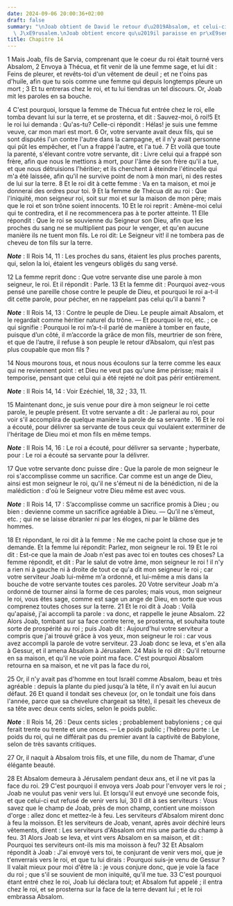```yaml
---
date: 2024-09-06 20:00:36+02:00
draft: false
summary: "\nJoab obtient de David le retour d\u2019Absalom, et celui-ci revient \xE0\
  \ J\xE9rusalem.\nJoab obtient encore qu\u2019il paraisse en pr\xE9sence de David.\n"
title: Chapitre 14
---
```





1 Mais Joab, fils de Sarvia, comprenant que le coeur du roi était tourné vers Absalom, 2 Envoya à Thécua, et fit venir de là une femme sage, et lui dit : Feins de pleurer, et revêts-toi d'un vêtement de deuil ; et ne t'oins pas d'huile, afin que tu sois comme une femme qui depuis longtemps pleure un mort ; 3 Et tu entreras chez le roi, et tu lui tiendras un tel discours. Or, Joab mit les paroles en sa bouche.


4 C'est pourquoi, lorsque la femme de Thécua fut entrée chez le roi, elle tomba devant lui sur la terre, et se prosterna, et dit : Sauvez-moi, ô roi!5 Et le roi lui demanda : Qu'as-tu? Celle-ci répondit : Hélas! je suis une femme veuve, car mon mari est mort. 6 Or, votre servante avait deux fils, qui se sont disputés l'un contre l'autre dans la campagne, et il n'y avait personne qui pût les empêcher, et l'un a frappé l'autre, et l'a tué. 7 Et voilà que toute la parenté, s'élevant contre votre servante, dit : Livre celui qui a frappé son frère, afin que nous le mettions à mort, pour l'âme de son frère qu'il a tue, et que nous détruisions l'héritier; et ils cherchent à éteindre l'étincelle qui m'a été laissée, afin qu'il ne survive point de nom à mon mari, ni des restes de lui sur la terre. 8 Et le roi dit à cette femme : Va en ta maison, et moi je donnerai des ordres pour toi. 9 Et la femme de Thécua dit au roi : Que l'iniquité, mon seigneur roi, soit sur moi et sur la maison de mon père; mais que le roi et son
trône soient innocents. 10 Et le roi reprit : Amène-moi celui qui te contredira, et il ne recommencera pas à te porter atteinte. 11 Elle répondit : Que le roi se souvienne du Seigneur son Dieu, afin que les proches du sang ne se multiplient pas pour le venger, et qu'en aucune manière ils ne tuent mon fils. Le roi dit: Le Seigneur vit! il ne tombera pas de cheveu de ton fils sur la terre.

***Note*** :  II Rois 14, 11 : Les proches du sans, étaient les plus proches parents, qui, selon la loi, étaient les vengeurs obligés du sang versé.


12 La femme reprit donc : Que votre servante dise une parole à mon seigneur, le roi. Et il répondit : Parle. 13 Et la femme dit : Pourquoi avez-vous pensé une pareille chose contre le peuple de Dieu, et pourquoi le roi a-t-il dit cette parole, pour pécher, en ne rappelant pas celui qu'il a banni ?

***Note*** :  II Rois 14, 13 : Contre le peuple de Dieu. Le peuple aimait Absalom, et le regardait comme héritier naturel du trône. ― Et pourquoi le roi, etc. ; ce qui signifie : Pourquoi le roi m’a-t-il parlé de manière à tomber en faute, puisque d’un côté, il m’accorde la grâce de mon fils, meurtrier de son frère, et que de l’autre, il refuse à son peuple le retour d’Absalom, qui n’est pas plus coupable que mon fils ?

14 Nous mourons tous, et nous nous écoulons sur la terre comme les eaux qui ne reviennent point : et Dieu ne veut pas qu'une âme périsse; mais il temporise, pensant que celui qui a été rejeté ne doit pas périr entièrement.

***Note*** :  II Rois 14, 14 : Voir Ezéchiel, 18, 32 ; 33, 11.

15 Maintenant donc, je suis venue pour dire à mon seigneur le roi cette parole, le peuple présent. Et votre servante a dit : Je parlerai au roi, pour voir s'il accomplira de quelque manière la parole de sa servante . 16 Et le roi a écouté, pour délivrer sa servante de tous ceux qui voulaient exterminer de l'héritage de Dieu moi et mon fils en même temps.

***Note*** :  II Rois 14, 16 : Le roi a écouté, pour délivrer sa servante ; hyperbate, pour : Le roi a écouté sa servante pour la délivrer.

17 Que votre servante donc puisse dire : Que la parole de mon seigneur le roi s'accomplisse comme un sacrifice. Car comme est un ange de Dieu, ainsi est mon seigneur le roi, qu'il ne s'émeut ni de la bénédiction, ni de la malédiction : d'où le Seigneur votre Dieu même est avec vous.

***Note*** :  II Rois 14, 17 : S’accomplisse comme un sacrifice promis à Dieu ; ou bien : devienne comme un sacrifice agréable à Dieu. ― Qu’il ne s’émeut, etc. ; qui ne se laisse ébranler ni par les éloges, ni par le blâme des hommes.


18 Et répondant, le roi dit à la femme : Ne me cache point la chose que je te demande. Et la femme lui répondit: Parlez, mon seigneur le roi. 19 Et le roi dit : Est-ce que la main de Joab n'est pas avec toi en toutes ces choses? La femme répondit, et dit : Par le salut de votre âme, mon seigneur le roi ! il n'y a rien ni à gauche ni à droite de tout ce qu'a dit mon seigneur le roi ; car votre serviteur Joab lui-même m'a ordonné, et lui-même a mis dans la bouche de votre servante toutes ces paroles. 20 Votre serviteur Joab m'a ordonné de tourner ainsi la forme de ces paroles; mais vous, mon seigneur le roi, vous êtes sage, comme est sage un ange de Dieu, en sorte que vous comprenez toutes choses sur la terre. 21 Et le roi dit à Joab : Voilà qu'apaisé, j'ai accompli ta parole : va donc, et rappelle le jeune Absalom. 22 Alors Joab, tombant sur sa face contre terre, se prosterna, et souhaita toute sorte de prospérité au roi ; puis Joab dit : Aujourd'hui votre serviteur a compris que j'ai trouvé grâce à vos yeux, mon
seigneur le roi : car vous avez accompli la parole de votre serviteur. 23 Joab donc se leva, et s'en alla à Gessur, et il amena Absalom à Jérusalem. 24 Mais le roi dit : Qu'il retourne en sa maison, et qu'il ne voie point ma face. C'est pourquoi Absalom retourna en sa maison, et ne vit pas la face du roi,


25 Or, il n'y avait pas d'homme en tout Israël comme Absalom, beau et très agréable : depuis la plante du pied jusqu'à la tête, il n'y avait en lui aucun défaut. 26 Et quand il tondait ses cheveux (or, on le tondait une fois dans l'année, parce que sa chevelure chargeait sa tête), il pesait les cheveux de sa tête avec deux cents sicles, selon le poids public.

***Note*** :  II Rois 14, 26 : Deux cents sicles ; probablement babyloniens ; ce qui ferait trente ou trente et une onces. ― Le poids public ; l’hébreu porte : Le poids du roi, qui ne différait pas du premier avant la captivité de Babylone, selon de très savants critiques.

27 Or, il naquit à Absalom trois fils, et une fille, du nom de Thamar, d'une élégante beauté.


28 Et Absalom demeura à Jérusalem pendant deux ans, et il ne vit pas la face du roi. 29 C'est pourquoi il envoya vers Joab pour l'envoyer vers le roi ; Joab ne voulut pas venir vers lui. Et lorsqu'il eut envoyé une seconde fois, et que celui-ci eut refusé de venir vers lui, 30 Il dit à ses serviteurs : Vous savez que le champ de Joab, près de mon champ, contient une moisson d'orge : allez donc et mettez-le à feu. Les serviteurs d'Absalom mirent donc à feu la moisson. Et les serviteurs de Joab, venant, après avoir déchiré leurs vêtements, dirent : Les serviteurs d'Absalom ont mis une partie du champ à feu. 31 Alors Joab se leva, et vint vers Absalom en sa maison, et dit : Pourquoi tes serviteurs ont-ils mis ma moisson à feu? 32 Et Absalom répondit à Joab : J'ai envoyé vers toi, te conjurant de venir vers moi, que je t'enverrais vers le roi, et que tu lui dirais : Pourquoi suis-je venu de Gessur ? Il valait mieux pour moi d'être là : je vous conjure donc, que je voie la face du roi ; que s'il se souvient de mon
iniquité, qu'il me tue. 33 C'est pourquoi étant entré chez le roi, Joab lui déclara tout; et Absalom fut appelé ; il entra chez le roi, et se prosterna sur la face de la terre devant lui ; et le roi embrassa Absalom.

